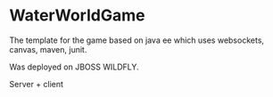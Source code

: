 # WaterWorldGame
The template for the game based on java ee which uses websockets, canvas, maven, junit.

Was deployed on JBOSS WILDFLY.

Server + client
